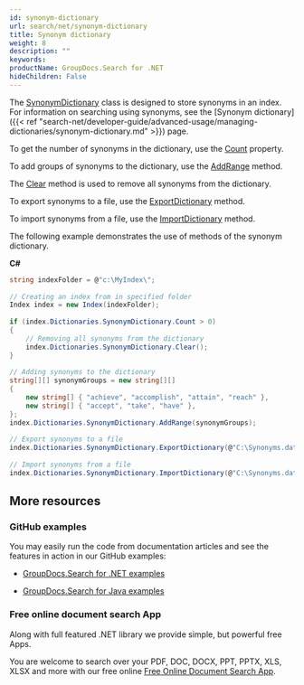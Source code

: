```yaml
---
id: synonym-dictionary
url: search/net/synonym-dictionary
title: Synonym dictionary
weight: 8
description: ""
keywords: 
productName: GroupDocs.Search for .NET
hideChildren: False
---
```

The [SynonymDictionary](https://apireference.groupdocs.com/net/search/groupdocs.search.dictionaries/synonymdictionary) class is designed to store synonyms in an index. For information on searching using synonyms, see the [Synonym dictionary]({{< ref "search-net/developer-guide/advanced-usage/managing-dictionaries/synonym-dictionary.md" >}}) page.

To get the number of synonyms in the dictionary, use the [Count](https://apireference.groupdocs.com/net/search/groupdocs.search.dictionaries/synonymdictionary/properties/count) property.

To add groups of synonyms to the dictionary, use the [AddRange](https://apireference.groupdocs.com/net/search/groupdocs.search.dictionaries/synonymdictionary/methods/addrange/index) method.

The [Clear](https://apireference.groupdocs.com/net/search/groupdocs.search.dictionaries/synonymdictionary/methods/clear) method is used to remove all synonyms from the dictionary.

To export synonyms to a file, use the [ExportDictionary](https://apireference.groupdocs.com/net/search/groupdocs.search.dictionaries/dictionarybase/methods/exportdictionary) method.

To import synonyms from a file, use the [ImportDictionary](https://apireference.groupdocs.com/net/search/groupdocs.search.dictionaries/dictionarybase/methods/importdictionary) method.

The following example demonstrates the use of methods of the synonym dictionary.

**C#**

```csharp
string indexFolder = @"c:\MyIndex\";
 
// Creating an index from in specified folder
Index index = new Index(indexFolder);
 
if (index.Dictionaries.SynonymDictionary.Count > 0)
{
    // Removing all synonyms from the dictionary
    index.Dictionaries.SynonymDictionary.Clear();
}
 
// Adding synonyms to the dictionary
string[][] synonymGroups = new string[][]
{
    new string[] { "achieve", "accomplish", "attain", "reach" },
    new string[] { "accept", "take", "have" },
};
index.Dictionaries.SynonymDictionary.AddRange(synonymGroups);
 
// Export synonyms to a file
index.Dictionaries.SynonymDictionary.ExportDictionary(@"C:\Synonyms.dat");
 
// Import synonyms from a file
index.Dictionaries.SynonymDictionary.ImportDictionary(@"C:\Synonyms.dat");
```

## More resources

### GitHub examples

You may easily run the code from documentation articles and see the features in action in our GitHub examples:

*   [GroupDocs.Search for .NET examples](https://github.com/groupdocs-search/GroupDocs.Search-for-.NET)
    
*   [GroupDocs.Search for Java examples](https://github.com/groupdocs-search/GroupDocs.Search-for-Java)
    

### Free online document search App

Along with full featured .NET library we provide simple, but powerful free Apps.

You are welcome to search over your PDF, DOC, DOCX, PPT, PPTX, XLS, XLSX and more with our free online [Free Online Document Search App](https://products.groupdocs.app/search).
